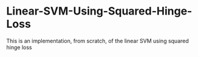 # Linear-SVM-Using-Squared-Hinge-Loss
This is an implementation, from scratch, of the linear SVM using squared hinge loss
